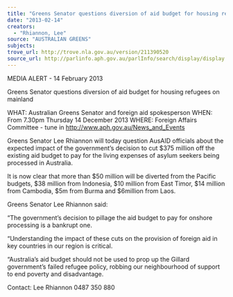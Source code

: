 ```yaml
---
title: "Greens Senator questions diversion of aid budget for housing refugees on mainland"
date: "2013-02-14"
creators:
  - "Rhiannon, Lee"
source: "AUSTRALIAN GREENS"
subjects:
trove_url: http://trove.nla.gov.au/version/211390520
source_url: http://parlinfo.aph.gov.au/parlInfo/search/display/display.w3p;query=Id%3A%22media/pressrel/2228845%22
---
```


 MEDIA ALERT - 14 February 2013    

 Greens Senator questions diversion of aid budget for housing refugees on mainland    

 WHAT: Australian Greens Senator and foreign aid spokesperson   WHEN: From 7.30pm Thursday 14 December 2013  WHERE:  Foreign Affairs Committee - tune in http://www.aph.gov.au/News_and_Events 

 Greens Senator Lee Rhiannon will today question AusAID officials about the expected  impact of the government’s decision to cut $375 million off the existing aid budget to pay for  the living expenses of asylum seekers being processed in Australia. 

 It is now clear that more than $50 million will be diverted from the Pacific budgets, $38  million from Indonesia, $10 million from East Timor, $14 million from Cambodia, $5m from  Burma and $6million from Laos. 

 Greens Senator Lee Rhiannon said:    

 “The government’s decision to pillage the aid budget to pay for onshore processing is a  bankrupt one.     

 “Understanding the impact of these cuts on the provision of foreign aid in key countries in  our region is critical.    

 “Australia’s aid budget should not be used to prop up the Gillard government’s failed refugee  policy, robbing our neighbourhood of support to end poverty and disadvantage.    

 Contact: Lee Rhiannon 0487 350 880   

